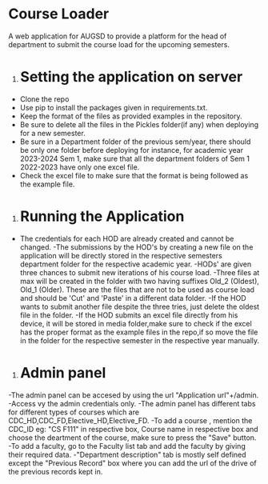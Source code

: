 # Course Loader
A web application for AUGSD to provide a platform for the head of department to submit the course load for the upcoming semesters.

1. # Setting the application on server
- Clone the repo
- Use pip to install the packages given in requirements.txt. 
- Keep the format of the files as provided examples in the repository.
- Be sure to delete all the files in the Pickles folder(if any) when deploying for a new semester.
- Be sure in a Department folder of the previous sem/year, there should be only one folder before deploying for instance, for academic year 2023-2024 Sem 1, make sure that all the department folders of Sem 1 2022-2023 have only one excel file.
- Check the excel file to make sure that the format is being followed as the example file.

1. # Running the Application
- The credentials for each HOD are already created and cannot be changed.
-The submissions by the HOD's by creating a new file on the application will be directly stored in the respective semesters department folder for the respective academic year.
-HODs' are given three chances to submit new iterations of his course load.
-Three files at max will be created in the folder with two having suffixes Old_2 (Oldest), Old_1 (Older). These are the files that are not to be used as course load and should be 'Cut' and 'Paste' in a different data folder.
-If the HOD wants to submit another file despite the three tries, just delete the oldest file in the folder.
-If the HOD submits an excel file directly from his device, it will be stored in media folder,make sure to check if the excel has the proper format as the example files in the repo,if so move the file in the folder for the respective semester in the respective year manually.

 1. # Admin panel
-The admin panel can be accesed by using the url "Application url"+/admin.
-Access vy the admin credentials only.
-The admin panel has different tabs for different types of courses which are CDC_HD,CDC_FD,Elective_HD,Elective_FD.
-To add a course , mention the CDC_ID eg: "CS F111" in respective box, Course name in respective box and  choose the deartment of the course, make sure to press the "Save" button.
-To add a faculty, go to the Faculty list tab and add the faculty by giving their required data.
-"Department description" tab  is mostly self defined except the "Previous Record" box where you can add the url of the drive of the previous records kept in. 
